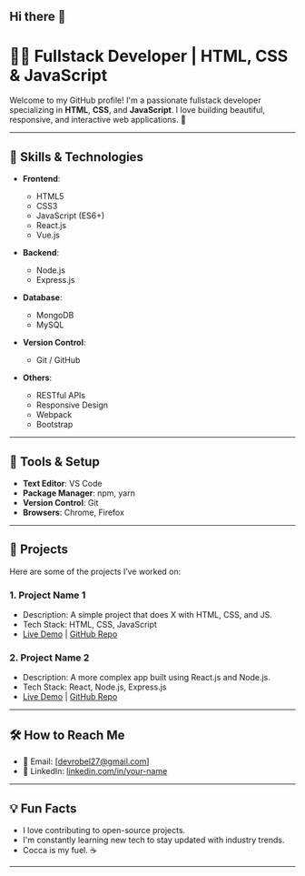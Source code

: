 ## Hi there 👋
# 👨‍💻 Fullstack Developer | HTML, CSS & JavaScript

Welcome to my GitHub profile! I'm a passionate fullstack developer specializing in **HTML**, **CSS**, and **JavaScript**. I love building beautiful, responsive, and interactive web applications. 🚀

---

## 🌱 Skills & Technologies

- **Frontend**:
  - HTML5
  - CSS3
  - JavaScript (ES6+)
  - React.js
  - Vue.js

- **Backend**:
  - Node.js
  - Express.js

- **Database**:
  - MongoDB
  - MySQL

- **Version Control**:
  - Git / GitHub

- **Others**:
  - RESTful APIs
  - Responsive Design
  - Webpack
  - Bootstrap

---

## 🔧 Tools & Setup

- **Text Editor**: VS Code
- **Package Manager**: npm, yarn
- **Version Control**: Git
- **Browsers**: Chrome, Firefox

---

## 🚀 Projects

Here are some of the projects I’ve worked on:

### 1. **Project Name 1**
   - Description: A simple project that does X with HTML, CSS, and JS.
   - Tech Stack: HTML, CSS, JavaScript
   - [Live Demo](http://example.com) | [GitHub Repo](https://github.com/username/repository)

### 2. **Project Name 2**
   - Description: A more complex app built using React.js and Node.js.
   - Tech Stack: React, Node.js, Express.js
   - [Live Demo](http://example.com) | [GitHub Repo](https://github.com/username/repository)

---

## 🛠️ How to Reach Me

- 📧 Email: [devrobel27@gmail.com]
- 💼 LinkedIn: [linkedin.com/in/your-name](https://linkedin.com/in/your-name)

---

## 💡 Fun Facts

- I love contributing to open-source projects.
- I'm constantly learning new tech to stay updated with industry trends.
- Cocca is my fuel. ☕

---

